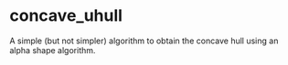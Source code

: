 # concave_uhull

A simple (but not simpler) algorithm to obtain the concave hull using an alpha shape algorithm.
